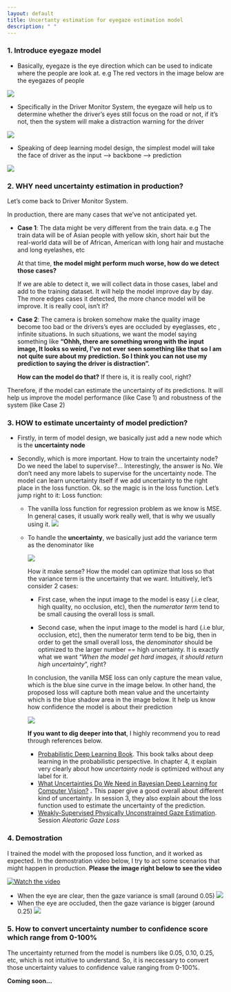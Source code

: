 ```yaml
---
layout: default
title: Uncertanty estimation for eyegaze estimation model
description: " "
---
```


### 1. Introduce eyegaze model
- Basically, eyegaze is the eye direction which can be used to indicate where the people are look at. e.g The red vectors in the image below are the eyegazes of people

![](images/360.png)

- Specifically in the Driver Monitor System, the eyegaze will help us to determine whether the driver’s eyes still focus on the road or not, if it’s not, then the system will make a distraction warning for the driver

![](images/gazevinaidms_distraction.png)

- Speaking of deep learning model design, the simplest  model will take the face of driver as the input —> backbone —> prediction

![](images/simple_gaze_arch.png)

### 2. WHY need uncertainty estimation in production?

Let’s come back to Driver Monitor System.

In production, there are many cases that we’ve not anticipated yet.

- **Case 1**: The data might be very different from the train data. e.g The train data will be of Asian people with yellow skin, short hair but the real-world data will be of African, American with long hair and mustache and long eyelashes, etc
    
    At that time, **the model might perform much worse, how do we detect those cases?**

    If we are able to detect it, we will collect data in those cases, label and add to the training dataset. It will help the model improve day by day. The more edges cases it detected, the more chance model will be improve. It is really cool, isn’t it?

- **Case 2**: The camera is broken somehow make the quality image become too bad or the drivers’s eyes are occluded by eyeglasses, etc , infinite situations. In such situations, we want the model saying something like **“Ohhh, there are something wrong with the input image, It looks so weird, I’ve not ever seen something like that so I am not quite sure about my prediction. So I think you can not use my prediction to saying the driver is distraction”.**
    
    **How can the model do that?** If there is, it is really cool, right?

Therefore, if the model can estimate the uncertainty of its predictions. It will help us improve the model performance (like Case 1) and  robustness of the system (like Case 2)

### 3. HOW to estimate uncertainty of model prediction?
- Firstly, in term of model design, we basically just add a new node which is the **uncertainty node**

- Secondly, which is more important. How to train the uncertainty node? Do we need the label to supervise?… Interestingly, the answer is No. We don’t need any more labels to supervise for the uncertainty node. The model can learn uncertainty itself if we add uncertainty to the right place in the loss function. Ok. so the magic is in the loss function. Let’s jump right to it: 
    Loss function:
    - The vanilla loss function for regression problem as we know is MSE. In general cases, it usually work really well, that is why we usually using it. 
    ![](images/l2.png)
    - To handle the **uncertainty**, we basically just add the variance term as the denominator like

        ![](images/l2_vari.png)

        How it make sense? How the model can optimize that loss so that the variance term is the uncertainty that we want. Intuitively, let’s consider 2 cases:
        -   First case, when the input image to the model is easy (.i.e clear, high quality, no occlusion,  etc), then the *numerator term* tend to be small causing the overall loss is small.

        -   Second case, when the input image to the model is hard (.i.e blur, occlusion, etc), then the numerator term tend to be big, then in order to get the small overall loss, the *denominator* should be optimized to the larger number == high uncertainty. It is exactly what we want “*When the model get hard images, it should return high uncertainty*”, right?

        In conclusion, the vanilla MSE loss can only capture the mean value, which is the blue sine curve in the image below. In other hand, the proposed loss will capture both mean value and the uncertainty which is the blue shadow area in the image below. It help us know how confidence the model is about their prediction

        ![](images/example_uncertainty_data.png)

        **If you want to dig deeper into that**, I highly recommend you to read through references below.
        - [Probabilistic Deep Learning Book](https://livebook.manning.com/book/probabilistic-deep-learning-with-python/chapter-4/157). This book talks about deep learning in the probabilistic perspective. In chapter 4, it explain very clearly about how *uncertainty node* is optimized without any label for it.
        - [What Uncertainties Do We Need in Bayesian Deep Learning for Computer Vision?](https://arxiv.org/abs/1703.04977) **.**
            This paper give a good overall about different kind of uncertainty. In session 3, they also explain about the loss function used to estimate the uncertainty of the prediction. 
        - [Weakly-Supervised Physically Unconstrained Gaze Estimation](https://arxiv.org/pdf/2105.09803.pdf). Session *Aleatoric Gaze Loss*

### 4. Demostration
I trained the model with the proposed loss function, and it worked as expected.
In the demostration video below, I try to act some scenarios that might happen in production. **Please the image right below to see the video**

[![Watch the video](images/demo_low_variance.png)](images/confidence_eyegaze.webm)

- When the eye are clear, then the gaze variance is small (around 0.05)
    ![](images/demo_low_variance.png)
- When the eye are occluded, then the gaze variance is bigger (around 0.25)
    ![](images/demo_high_variance.png)


### 5. How to convert uncertainty number to confidence score which range from 0-100%
The uncertainty returned from the model is numbers like 0.05, 0.10, 0.25, etc, which is not intuitive to understand.
So, it is neccessary to convert those uncertainty values to confidence value ranging from 0-100%.

**Coming soon...**







